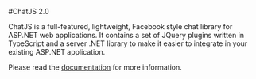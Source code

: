 #ChatJS 2.0

ChatJS is a full-featured, lightweight, Facebook style chat library for ASP.NET web applications. It contains a set of JQuery plugins written in TypeScript and a server .NET library to make it easier to integrate in your existing ASP.NET application.

Please read the [documentation](https://github.com/andrerpena/ChatJS/wiki) for more information.
